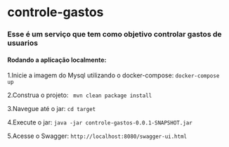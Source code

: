 # controle-gastos
### Esse é um serviço que tem como objetivo controlar gastos de usuarios

#### Rodando a aplicação localmente:

1.Inicie a imagem do Mysql utilizando o docker-compose:
```docker-compose up```
        

2.Construa o projeto:
``` mvn clean package install``` 
        
3.Navegue até o jar:
```cd target```
        
4.Execute o jar:
 ```java -jar controle-gastos-0.0.1-SNAPSHOT.jar``` 
 
5.Acesse o Swagger:
  ```http://localhost:8080/swagger-ui.html``` 